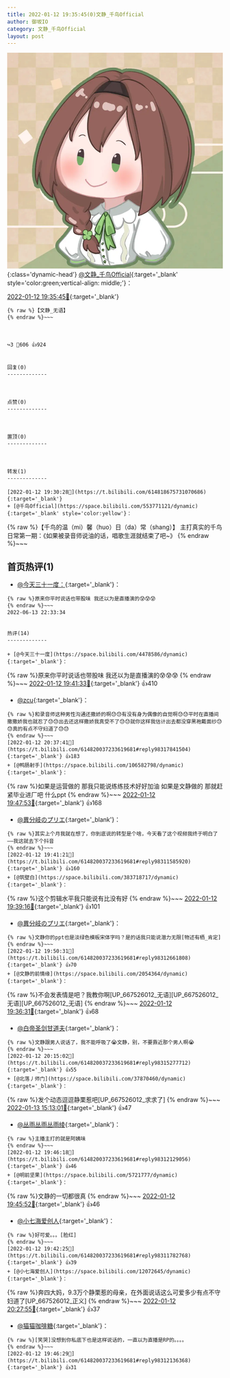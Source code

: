 ```yaml
---
title: 2022-01-12 19:35:45(0)文静_千鸟Official
author: 御坂IO
category: 文静_千鸟Official
layout: post
---
```


![img](/images/ac7482ed1b9a7f203dc68c0c4a77c488a27b108a.jpg){:class='dynamic-head'}
[@文静_千鸟Official](https://space.bilibili.com/667526012/dynamic){:target='_blank' style='color:green;vertical-align: middle;'}：

[2022-01-12 19:35:45🔗](https://t.bilibili.com/614820037233619681){:target='_blank'}

~~~
{% raw %}【文静_无语】
{% endraw %}~~~



↪️3 💬606 👍924


回复(0)
-------------



点赞(0)
-------------



置顶(0)
-------------



转发(1)
-------------

[2022-01-12 19:30:28🔗](https://t.bilibili.com/614818675731070686){:target='_blank'}
+ [@千鸟Official](https://space.bilibili.com/553771121/dynamic){:target='_blank' style='color:yellow'}：
~~~
{% raw %}【千鸟的温（mi）馨（huo）日（da）常（shang）】
主打真实的千鸟日常第一期：《如果被录音师说油的话，唱歌生涯就结束了吧~》
{% endraw %}~~~






首页热评(1)
-------------

+ [@今天三十一度：](https://space.bilibili.com/4478586/dynamic){:target='_blank'}：
~~~
{% raw %}原来你平时说话也带股味 我还以为是直播演的😰😰😰
{% endraw %}~~~
2022-06-13 22:33:34


热评(14)
-------------

+ [@今天三十一度](https://space.bilibili.com/4478586/dynamic){:target='_blank'}：
~~~
{% raw %}原来你平时说话也带股味 我还以为是直播演的😰😰😰
{% endraw %}~~~
[2022-01-12 19:41:33🔗](https://t.bilibili.com/614820037233619681#reply98311695584){:target='_blank'} 👍410
+ [@zcu](https://space.bilibili.com/434371929/dynamic){:target='_blank'}：
~~~
{% raw %}和录音师这种男性沟通还撒娇的啊😓😓有没有身为偶像的自觉啊😓😓平时在直播间撒撒娇我也就忍了😓😓出去还这样撒娇我真受不了😓😓就你这样我估计出去都没穿黑袍戴面纱😓😓真的有点不守妇道了😓😓
{% endraw %}~~~
[2022-01-12 20:37:41🔗](https://t.bilibili.com/614820037233619681#reply98317841504){:target='_blank'} 👍183
+ [@鸭肠射手](https://space.bilibili.com/106582798/dynamic){:target='_blank'}：
~~~
{% raw %}如果是运营做的 那我只能说练练技术好好加油
如果是文静做的 那就赶紧毕业进厂吧 什么ppt
{% endraw %}~~~
[2022-01-12 19:47:53🔗](https://t.bilibili.com/614820037233619681#reply98312352400){:target='_blank'} 👍168
+ [@異分岐のプリエ](https://space.bilibili.com/1056997306/dynamic){:target='_blank'}：
~~~
{% raw %}其实上个月我就在想了，你到底说的转型是个啥，今天看了这个视频我终于明白了——我这就去下个抖音
{% endraw %}~~~
[2022-01-12 19:41:21🔗](https://t.bilibili.com/614820037233619681#reply98311585920){:target='_blank'} 👍160
+ [@筑壁白](https://space.bilibili.com/383718717/dynamic){:target='_blank'}：
~~~
{% raw %}这个剪辑水平我只能说有比没有好
{% endraw %}~~~
[2022-01-12 19:39:16🔗](https://t.bilibili.com/614820037233619681#reply98311352032){:target='_blank'} 👍101
+ [@異分岐のプリエ](https://space.bilibili.com/1056997306/dynamic){:target='_blank'}：
~~~
{% raw %}文静你的ppt也是淡绿色模板宋体字吗？是的话我只能说潜力无限[物述有栖_肯定]
{% endraw %}~~~
[2022-01-12 19:50:31🔗](https://t.bilibili.com/614820037233619681#reply98312661808){:target='_blank'} 👍70
+ [@文静的前情缘](https://space.bilibili.com/2054364/dynamic){:target='_blank'}：
~~~
{% raw %}不会发表情是吧？我教你啊[UP_667526012_无语][UP_667526012_无语][UP_667526012_无语]
{% endraw %}~~~
[2022-01-12 19:36:31🔗](https://t.bilibili.com/614820037233619681#reply98310959488){:target='_blank'} 👍68
+ [@白帝圣剑甘道夫](https://space.bilibili.com/370160494/dynamic){:target='_blank'}：
~~~
{% raw %}文静跟男人说话了，我不能呼吸了😭文静，别，不要靠近那个男人啊😭
{% endraw %}~~~
[2022-01-12 20:15:02🔗](https://t.bilibili.com/614820037233619681#reply98315277712){:target='_blank'} 👍55
+ [@北落丿师门](https://space.bilibili.com/37870460/dynamic){:target='_blank'}：
~~~
{% raw %}发个动态逗逗静栗惹吧[UP_667526012_求求了]
{% endraw %}~~~
[2022-01-13 15:13:01🔗](https://t.bilibili.com/614820037233619681#reply98392154736){:target='_blank'} 👍47
+ [@丛雨丛雨丛雨绫](https://space.bilibili.com/286761150/dynamic){:target='_blank'}：
~~~
{% raw %}主播主打的就是阿姨味
{% endraw %}~~~
[2022-01-12 19:46:18🔗](https://t.bilibili.com/614820037233619681#reply98312129056){:target='_blank'} 👍46
+ [@明前坚果](https://space.bilibili.com/5721777/dynamic){:target='_blank'}：
~~~
{% raw %}文静的一切都很真
{% endraw %}~~~
[2022-01-12 19:45:52🔗](https://t.bilibili.com/614820037233619681#reply98312067040){:target='_blank'} 👍46
+ [@小七海爱创人](https://space.bilibili.com/12072645/dynamic){:target='_blank'}：
~~~
{% raw %}好可爱。。。[脸红]
{% endraw %}~~~
[2022-01-12 19:42:25🔗](https://t.bilibili.com/614820037233619681#reply98311782768){:target='_blank'} 👍39
+ [@小七海爱创人](https://space.bilibili.com/12072645/dynamic){:target='_blank'}：
~~~
{% raw %}奔四大妈，9.3万个静栗惹的母亲，在外面说话这么可爱多少有点不守妇道了[UP_667526012_正义]
{% endraw %}~~~
[2022-01-12 20:27:55🔗](https://t.bilibili.com/614820037233619681#reply98316627024){:target='_blank'} 👍37
+ [@猫猫咖啡糖](https://space.bilibili.com/2041018688/dynamic){:target='_blank'}：
~~~
{% raw %}[笑哭]没想到你私底下也是这样说话的，一直以为直播是RP的。。。。
{% endraw %}~~~
[2022-01-12 19:46:29🔗](https://t.bilibili.com/614820037233619681#reply98312136368){:target='_blank'} 👍31


